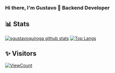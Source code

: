 ### Hi there, I'm Gustavo 👋  Backend Developer

<!--
**sgustavoquiroga/sgustavoquiroga** is a ✨ _special_ ✨ repository because its `README.md` (this file) appears on your GitHub profile.

Here are some ideas to get you started:

- 🔭 I’m currently working on ...
- 🌱 I’m currently learning ...
- 👯 I’m looking to collaborate on ...
- 🤔 I’m looking for help with ...
- 💬 Ask me about ...
- 📫 How to reach me: ...
- 😄 Pronouns: ...
- ⚡ Fun fact: ...
-->
## 📊 Stats
[![sgustavoquiroga github stats](https://github-readme-stats.vercel.app/api?username=sgustavoquiroga&count_private=true&theme=vue-dark&show_icons=true&hide=stars)](#)
[![Top Langs](https://github-readme-stats.vercel.app/api/top-langs/?username=sgustavoquiroga&count_private=true&theme=vue-dark&show_icons=true&layout=compact)](#)


## ✨ Visitors
[![ViewCount](https://views.whatilearened.today/views/github/sgustavoquiroga/ismlhbb.svg?cache=remove)](#)
